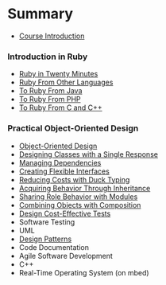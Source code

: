 # Summary

* [Course Introduction](README.md)
### Introduction in Ruby
   * [Ruby in Twenty Minutes](ruby/ruby_in_twenty_minutes.md)
   * [Ruby From Other Languages](ruby/ruby_from_other_languages.md)
   * [To Ruby From Java](ruby/to_ruby_from_java.md)
   * [To Ruby From PHP](ruby/to_ruby_from_php.md)
   * [To Ruby From C and C++](ruby/to_ruby_from_c_and_c++.md)

### Practical Object-Oriented Design
   * [Object-Oriented Design](POODR/object-oriented_design.md)
   * [Designing Classes with a Single Response](POODR/designing_classes_with_a_single_response.md)
   * [Managing Dependencies](POODR/managing_dependencies.md)
   * [Creating Flexible Interfaces](POODR/creating_flexible_interfaces.md)
   * [Reducing Costs with Duck Typing](POODR/reducing_costs_with_duck_typing.md)
   * [Acquiring Behavior Through Inheritance](POODR/acquiring_behavior_through_inheritance.md)
   * [Sharing Role Behavior with Modules](POODR/sharing_role_behavior_with_modules.md)
   * [Combining Objects with Composition](POODR/combining_objects_with_composition.md)
   * [Design Cost-Effective Tests](POODR/design_cost-effective_tests.md)
* Software Testing
* UML
* [Design Patterns](designpatterns/design_patterns.md)
* Code Documentation
* Agile Software Development
* C++
* Real-Time Operating System (on mbed)

